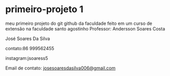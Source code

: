 # primeiro-projeto 1
 meu primeiro projeto do git github da faculdade
 feito em um curso de extensão na faculdade santo agostinho 
 Professor: Andersson Soares Costa
 
 José Soares Da Silva

 contato:86 999562455

 instagram:jsoaress5
 
 Email de contato: josesoaresdasilva006@gmail.com


